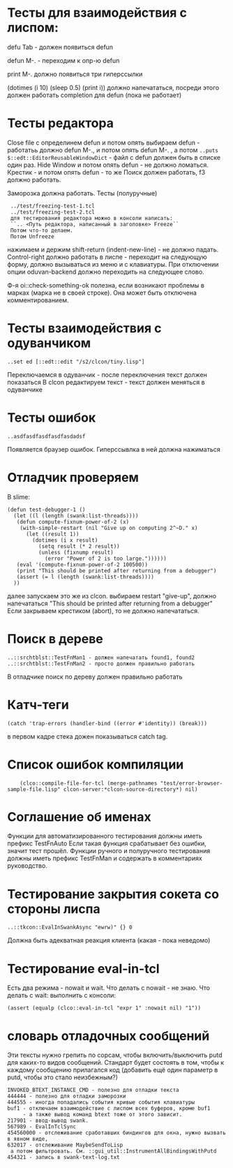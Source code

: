 Тесты для взаимодействия с лиспом:
==================================

defu Tab - должен появиться defun

defun M-. - переходим к опр-ю defun

print M-. должно появиться три гиперссылки

(dotimes (i 10) (sleep 0.5) (print i)) должно напечататься, посреди этого должен работать completion для defun (пока не работает)


Тесты редактора
===============
Close file с определинем defun и потом опять выбираем defun - работатьь должно
defun M-., и потом опять defun M-. , а потом `..puts $::edt::EditorReusableWindowDict` - файл с defun должен быть в списке один раз.
Hide Window и потом опять defun - не должно ломаться.
Крестик - и потом опять defun - то же
Поиск должен работать, f3 должно работать.

Заморозка должна работать. Тесты (полуручные)
```
 ../test/freezing-test-1.tcl
 ../test/freezing-test-2.tcl
 для тестирования редактора можно в консоли написать:
 ``.. <Путь редактора, написанный в заголовке> Freeze``
 Потом что-то делаем.
 Потом Unfreeze
```

нажимаем и держим shift-return (indent-new-line) - не должно падать. 
Сontrol-right должно работать в лиспе - переходит на следующую форму, должно вызываться
из меню и с клавиатуры.
При отключении опции oduvan-backend должно переходить на следующее слово. 

Ф-я oi::check-something-ok полезна, если возникают проблемы в марках (марка не в своей строке). Она может быть отключена комментированием. 

Тесты взаимодействия с одуванчиком
==============
```(clco:start-oduvanchik) (обычно я это делаю в emacs) - редактор должен появиться 
..set ed [::edt::edit "/s2/clcon/tiny.lisp"]
```
Переключаемся в одуванчик - после переключения текст должен показаться
В clcon редактируем текст - текст должен меняться в одуванчике 

Тесты ошибок
============
```
..asdfasdfasdfasdfasdadsf
```
Появляется браузер ошибок. Гиперссывлка в ней должна нажиматься


Отладчик проверяем
==================
В slime:
```
(defun test-debugger-1 ()
  (let ((l (length (swank:list-threads))))
   (defun compute-fixnum-power-of-2 (x)
    (with-simple-restart (nil "Give up on computing 2^~D." x)
      (let ((result 1))
        (dotimes (i x result)
          (setq result (* 2 result))
          (unless (fixnump result)
            (error "Power of 2 is too large."))))))
   (eval '(compute-fixnum-power-of-2 100500))
   (print "This should be printed after returning from a debugger")
   (assert (= l (length (swank:list-threads))))
  ))
```
далее запускаем это же из clcon. выбираем restart "give-up", должно напечататься
"This should be printed after returning from a debugger"
Если закрываем крестиком (abort), то не должно напечататься.

Поиск в дереве
==============
```
..::srchtblst::TestFnMan1 - должен напечатать found1, found2
..::srchtblst::TestFnMan2 - просто должен правильно работать
```
В отладчике поиск по дереву должен правильно работать

Катч-теги
=========
```
(catch 'trap-errors (handler-bind ((error #'identity)) (break)))
```
в первом кадре стека дожен показываться catch tag.

Список ошибок компиляции
========================
```
    (clco::compile-file-for-tcl (merge-pathnames "test/error-browser-sample-file.lisp" clcon-server:*clcon-source-directory*) nil)
```

Соглашение об именах
====================
Функции для автоматизированного тестирования должны иметь префикс TestFnAuto
Если такая функция срабатывает без ошибки, значит тест прошёл. 
Функции ручного и полуручного тестирования должны иметь префикс TestFnMan и
содержать в комментариях руководство.


Тестирование закрытия сокета со стороны лиспа
===============
```
..::tkcon::EvalInSwankAsync "ewrw)" {} 0
```
Должна быть адекватная реакция клиента (какая - пока неведомо)


Тестирование eval-in-tcl
===============
Есть два режима - nowait и wait.
Что делать с nowait - не знаю.
Что делать с wait: выполнить с консоли:

```
(assert (equalp (clco::eval-in-tcl "expr 1" :nowait nil) "1"))
```


словарь отладочных сообщений
=================

Эти тексты нужно грепить по сорсам, чтобы включить/выключить putd для каких-то видов
сообщений. Стандарт будет состоять в том, чтобы к каждому сообщению прилагался код (добавить ещё один параметр в putd, чтобы это стало неизбежным?)

```
INVOKED_BTEXT_INSTANCE_CMD - полезно для отладки текста
444444 - полезно для отладки заморозки
444555 - иногда попадались события кривые события клавиатуры
buf1 - отключаем взаимодействие с лиспом всех буферов, кроме buf1
     - а также вывод команд btext тоже от этого зависит. 
217901 - ввод-вывод swank. 
567989 - EvalInTclSync 
454560000 - отслеживание сработавших биндингов для окна, нужно вызвать в явном виде,
632017 - отслеживание MaybeSendToLisp
 а потом фильтровать. См. ::gui_util::InstrumentAllBindingsWithPutd
454321 - запись в swank-text-log.txt 
```

